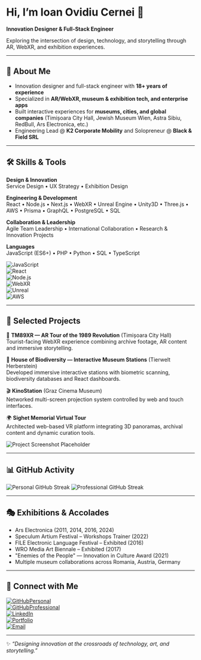 # Hi, I’m Ioan Ovidiu Cernei 👋  
**Innovation Designer & Full-Stack Engineer**  

Exploring the intersection of design, technology, and storytelling through AR, WebXR, and exhibition experiences.  

---

## 🚀 About Me  
- Innovation designer and full-stack engineer with **18+ years of experience**  
- Specialized in **AR/WebXR, museum & exhibition tech, and enterprise apps**  
- Built interactive experiences for **museums, cities, and global companies** (Timișoara City Hall, Jewish Museum Wien, Astra Sibiu, RedBull, Ars Electronica, etc.)  
- Engineering Lead @ **K2 Corporate Mobility** and Solopreneur @ **Black & Field SRL**  

---

## 🛠️ Skills & Tools  

**Design & Innovation**  
Service Design • UX Strategy • Exhibition Design  

**Engineering & Development**  
React • Node.js • Next.js • WebXR • Unreal Engine • Unity3D • Three.js • AWS • Prisma • GraphQL • 
PostgreSQL • SQL   

**Collaboration & Leadership**  
Agile Team Leadership • International Collaboration • Research & Innovation Projects  

**Languages**  
JavaScript (ES6+) • PHP • Python • SQL • TypeScript  

<!-- Example badges -->
![JavaScript](https://img.shields.io/badge/Code-JavaScript-F7DF1E?logo=javascript)  
![React](https://img.shields.io/badge/Framework-React-61DAFB?logo=react)  
![Node.js](https://img.shields.io/badge/Runtime-Node.js-339933?logo=node.js)  
![WebXR](https://img.shields.io/badge/AR/WebXR-000000?logo=webxr)  
![Unreal](https://img.shields.io/badge/Engine-Unreal-000000?logo=unreal)  
![AWS](https://img.shields.io/badge/Cloud-AWS-FF9900?logo=amazon-aws)  

---

## 🎨 Selected Projects  

📱 **TM89XR — AR Tour of the 1989 Revolution** (Timișoara City Hall)  
Tourist-facing WebXR experience combining archive footage, AR content and immersive storytelling.  

🦋 **House of Biodiversity — Interactive Museum Stations** (Tierwelt Herberstein)  
Developed immersive interactive stations with biometric scanning, biodiversity databases and React dashboards.  

🎬 **KinoStation** (Graz Cinema Museum)  
Networked multi-screen projection system controlled by web and touch interfaces.  

🌍 **Sighet Memorial Virtual Tour**  
Architected web-based VR platform integrating 3D panoramas, archival content and dynamic curation tools.  

<!-- Add project screenshots here -->
![Project Screenshot Placeholder](./assets/project-screenshot.png)  

---

## 📊 GitHub Activity  

![Personal GitHub Streak](https://github-readme-streak-stats.herokuapp.com/?user=i1cernei&theme=dark)
![Professional GitHub Streak](https://github-readme-streak-stats.herokuapp.com/?user=ioank2&theme=dark)


---

## 🎭 Exhibitions & Accolades  

- Ars Electronica (2011, 2014, 2016, 2024)  
- Speculum Artium Festival – Workshops Trainer (2022)  
- FILE Electronic Language Festival – Exhibited (2016)  
- WRO Media Art Biennale – Exhibited (2017)  
- "Enemies of the People" — Innovation in Culture Award (2021)  
- Multiple museum collaborations across Romania, Austria, Germany  

---

## 🔗 Connect with Me  

[![GitHubPersonal](https://img.shields.io/badge/GitHub-i1cernei-black?logo=github)](https://github.com/i1cernei)  
[![GitHubProfessional](https://img.shields.io/badge/GitHub-ioank2-black?logo=github)](https://github.com/ioank2)  
[![LinkedIn](https://img.shields.io/badge/LinkedIn-Profile-blue?logo=linkedin)](https://www.linkedin.com/in/ioan-ovidiu-cernei-51771097/)  
[![Portfolio](https://img.shields.io/badge/Portfolio-Website-green?logo=google-chrome)](https://your-portfolio-link.com)  
[![Email](https://img.shields.io/badge/Contact-Email-orange?logo=gmail)](mailto:your.email@example.com)  

---

✨ *“Designing innovation at the crossroads of technology, art, and storytelling.”*  
